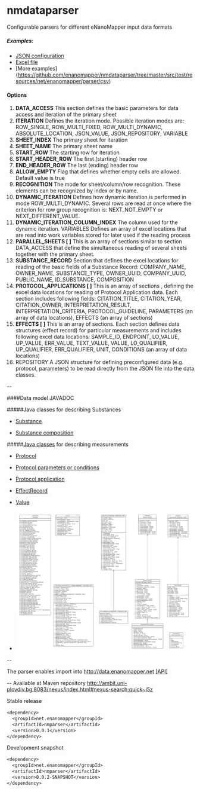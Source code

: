 nmdataparser
============

Configurable parsers for different eNanoMapper input data formats

##### Examples:
- [JSON configuration](https://github.com/enanomapper/nmdataparser/blob/master/src/test/resources/net/enanomapper/parser/csv/ProteinCoronaTest1.json)
- [Excel file](https://github.com/enanomapper/nmdataparser/blob/master/src/test/resources/net/enanomapper/parser/csv/ProteinCoronaTest1.xlsx)
- [More examples]{https://github.com/enanomapper/nmdataparser/tree/master/src/test/resources/net/enanomapper/parser/csv)

#### Options

1. **DATA_ACCESS**	This section defines the basic parameters for data access and iteration of the primary sheet
2. **ITERATION**	Defines the iteration mode. Possible iteration modes are:
ROW_SINGLE, ROW_MULTI_FIXED, ROW_MULTI_DYNAMIC, ABSOLUTE_LOCATION, JSON_VALUE, JSON_REPOSITORY, VARIABLE
3. **SHEET_INDEX**	The primary sheet for iteration
4. **SHEET_NAME**	The primary sheet name
5. **START_ROW**	The starting row for iteration
6. **START_HEADER_ROW**	The first (starting) header row
7. **END_HEADER_ROW**	The last (ending) header row
8. **ALLOW_EMPTY**	Flag that defines whether empty cells are allowed. Default value is true 
9. **RECOGNITION**	The mode for sheet/column/row recognition. These elements can be recognized by index or by name.
10. **DYNAMIC_ITERATION**	Defines how dynamic iteration is performed in mode ROW_MULTI_DYNAMIC. Several rows are read at once where the criterion for row group recognition is: NEXT_NOT_EMPTY or NEXT_DIFFERENT_VALUE.
11. **DYNAMIC_ITERATION_COLUMN_INDEX**	The column used for the dynamic iteration.
VARIABLES	Defines an array of excel locations that are read into work variables stored for later used if the reading process
12. **PARALLEL_SHEETS [ ]**	This is an array of sections similar to section DATA_ACCESS that define the simultaneous reading of several sheets together with the primary sheet. 
13. **SUBSTANCE_RECORD**	Section that defines the excel locations for reading of the basic fields of a Substance Record: COMPANY_NAME, OWNER_NAME, SUBSTANCE_TYPE, OWNER_UUID, COMPANY_UUID, PUBLIC_NAME, ID_SUBSTANCE, COMPOSITION
14. **PROTOCOL_APPLICATIONS [ ]**	This is an array of sections , defining the excel data locations for reading of Protocol Application data. Each section includes following fields:  CITATION_TITLE, CITATION_YEAR, CITATION_OWNER,  INTERPRETATION_RESULT, INTERPRETATION_CRITERIA, PROTOCOL_GUIDELINE, PARAMETERS (an array of data locations), EFFECTS (an array of sections)
15. **EFFECTS [ ]**	This is an array of sections. Each section defines data structures (effect record) for particular measurements and includes following excel data locations: SAMPLE_ID, ENDPOINT, LO_VALUE, UP_VALUE, ERR_VALUE, TEXT_VALUE, VALUE, LO_QUALIFIER, UP_QUALIFIER, ERR_QUALIFIER, UNIT, CONDITIONS (an array of data locations)
16. REPOSITORY	A JSON structure for defining preconfigured data (e.g. protocol, parameters) to be read directly from the JSON file into the data classes. 

--


####Data model JAVADOC 

#####Java classes for describing Substances

* [Substance](http://ambit.uni-plovdiv.bg/downloads/ambit2/2.7.0-SNAPSHOT/apidocs/ambit2/base/data/SubstanceRecord.html)

* [Substance composition](http://ambit.uni-plovdiv.bg/downloads/ambit2/2.7.0-SNAPSHOT/apidocs/ambit2/base/relation/composition/CompositionRelation.html)

#####[Java classes](http://ambit.uni-plovdiv.bg/downloads/ambit2/2.7.0-SNAPSHOT/apidocs/ambit2/base/data/study/package-summary.html) for describing measurements

* [Protocol](http://ambit.uni-plovdiv.bg/downloads/ambit2/2.7.0-SNAPSHOT/apidocs/ambit2/base/data/study/Protocol.html)

* [Protocol parameters or conditions](http://ambit.uni-plovdiv.bg/downloads/ambit2/2.7.0-SNAPSHOT/apidocs/index.html?ambit2/base/data/study/Params.html) 

* [Protocol application](http://ambit.uni-plovdiv.bg/downloads/ambit2/2.7.0-SNAPSHOT/apidocs/ambit2/base/data/study/ProtocolApplication.html)

* [EffectRecord](http://ambit.uni-plovdiv.bg/downloads/ambit2/2.7.0-SNAPSHOT/apidocs/ambit2/base/data/study/EffectRecord.html)

* [Value](http://ambit.uni-plovdiv.bg/downloads/ambit2/2.7.0-SNAPSHOT/apidocs/ambit2/base/data/study/Value.html)

* ![Java class diagram](ambit2.base.data.study.gif "Java class diagram")


--

 The parser enables import into http://data.enanomapper.net   [[API]](http://enanomapper.github.io/API/#!/substance_1/uploadSubstance)
 
--
Available at Maven repository http://ambit.uni-plovdiv.bg:8083/nexus/index.html#nexus-search;quick~i5z

Stable release
````
<dependency>
  <groupId>net.enanomapper</groupId>
  <artifactId>nmparser</artifactId>
  <version>0.0.1</version>
</dependency>
````

Development snapshot
````
<dependency>
  <groupId>net.enanomapper</groupId>
  <artifactId>nmparser</artifactId>
  <version>0.0.2-SNAPSHOT</version>
</dependency>
````
